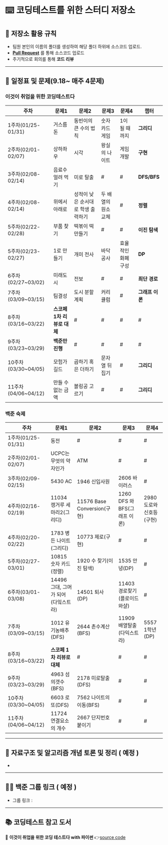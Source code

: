
# ⌨️ **코딩테스트를 위한 스터디 저장소**

## 📍 저장소 활용 규칙

- 팀원 본인의 이름의 폴더를 생성하여 해당 폴더 하위에 소스코드 업로드.
- **[Pull Request](https://github.com/JavaJobJava/CodingTest/blob/main/pullRequest.md)** 를 통해 소스코드 업로드
- 주기적으로 회의를 통해 **코드 리뷰**

---

## **📅 일정표 및 문제(9.18~ 매주 4문제)**

### 이것이 취업을 위한 코딩테스트다 
|주차|문제1|문제2|문제3|문제4|챕터|
|----------|-----|-----|-----|-----|-----|
|1주차(01/25-01/31)| 거스름돈 | 동빈이의 큰 수의 법칙 | 숫자 카드게임 | 1이 될 때까지 | **그리디** |
|2주차(02/01-02/07)| 상하좌우 | 시각 | 왕실의 나이트 | 게임 개발 | **구현** |
|3주차(02/08-02/14)| 음료수 얼려 먹기 | 미로 탈출 | # | # | **DFS/BFS** |
|4주차(02/08-02/14)| 위에서 아래로 | 성적이 낮은 순서대로 학생 출력하기 | 두 배열의 원소 교체 | # | **정렬** |
|5주차(02/22-02/28)| 부품 찾기 | 떡볶이 떡 만들기 | # | # | **이진 탐색** |
|5주차(02/23-02/27)| 1로 만들기 | 개미 전사 | 바닥 공사 | 효율적인 화폐 구성 | **DP** |
|6주차(02/27~03/02)| 미래도시 | 전보 | # | # | **최단 경로** |
|7주차(03/09~03/15)| 팀결성  | 도시 분할 계획 | 커리큘럼 | # | **그래프 이론** |
|8주차(03/16~03/22)| **스코페 1차 리뷰로 대체**  | # | # | # | # |
|9주차(03/23~03/29)| **백준만 진행** | # | # | # | # |
|10주차(03/30~04/05)| 모험가 길드 | 곱하기 혹은 더하기 | 문자열 뒤집기 | # | **그리디** |
|11주차(04/06~04/12)| 만들 수 없는 금액 | 볼링공 고르기 | # | # | **그리디** |

### 백준 숙제
|주차|문제1|문제2|문제3|문제4|
|----------|-----|-----|-----|-----|
|1주차(01/25-01/31)| 동전 | # | # | # |
|2주차(02/01-02/07)| UCPC는 무엇의 약자인가 |  ATM | # | # | 
|3주차(02/09-02/15)| 5430 AC | 1946 신입사원 | 2606 바이러스 | # | 
|4주차(02/16-02/19)| 11034 캥거루 세마리2(그리디) | 11576 Base Conversion(구현) | 1260 DFS 와 BFS(그래프 이론) | 2980 도로와 신호등(구현) |
|4주차(02/20-02/22)| 1783 병든 나이트(그리디) | 10773 제로(구현) | # | # | 
|5주차(02/27-03/01)| 10815 숫자 카드(정렬) | 1920 수 찾기(이진 탐색) | 1535 안녕(DP) | # |
|6주차(03/01-03/08)| 14496 그대, 그머가 되어(다잌스트라) | 14501 퇴사 (DP) | 11403 경로찾기 (플로이드 와샬) | # | 
|7주차(03/09~03/15)| 1012 유기농배추(DFS)  | 2644 촌수계산 (BFS) | 11909 배열탈출 (다익스트라) | 5557 1학년(DP) |
|8주차(03/16~03/22)| **스코페 1차 리뷰로 대체**  | # | # | # | # |
|9주차(03/23~03/29)| 4963 섬의갯수(BFS) | 2178 미로탈출(DFS) | # | # | 
|10주차(03/30~04/05)| 6603 로또(DFS) | 7562 나이트의 이동(BFS) | # | # | 
|11주차(04/06~04/12)| 11724 연결요소의 개수 | 2667 단지번호붙이기 | # | # | 

---

## 📝 자료구조 및 알고리즘 개념 토론 및 정리 ( 예정 )
- 

---

## 🤼‍♂️ 백준 그룹 링크 ( 예정 )

- 그룹 링크 :

---

## 📚 코딩테스트 참고 도서

📖 **이것이 취업을 위한 코딩 테스트다 with 파이썬**
👉[source code](https://github.com/ndb796/python-for-coding-test)
